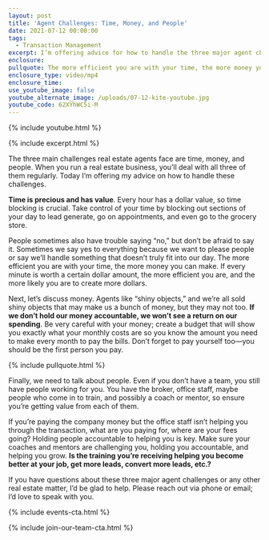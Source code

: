 ```yaml
---
layout: post
title: 'Agent Challenges: Time, Money, and People'
date: 2021-07-12 00:00:00
tags:
  - Transaction Management
excerpt: I’m offering advice for how to handle the three major agent challenges.
enclosure:
pullquote: The more efficient you are with your time, the more money you can make.
enclosure_type: video/mp4
enclosure_time:
use_youtube_image: false
youtube_alternate_image: /uploads/07-12-kite-youtube.jpg
youtube_code: 62XYhWC5i-M
---
```

{% include youtube.html %}

{% include excerpt.html %}

The three main challenges real estate agents face are time, money, and people. When you run a real estate business, you’ll deal with all three of them regularly. Today I’m offering my advice on how to handle these challenges.

**Time is precious and has value**. Every hour has a dollar value, so time blocking is crucial. Take control of your time by blocking out sections of your day to lead generate, go on appointments, and even go to the grocery store.

People sometimes also have trouble saying “no,” but don’t be afraid to say it. Sometimes we say yes to everything because we want to please people or say we’ll handle something that doesn’t truly fit into our day. The more efficient you are with your time, the more money you can make. If every minute is worth a certain dollar amount, the more efficient you are, and the more likely you are to create more dollars.

Next, let’s discuss money. Agents like “shiny objects,” and we’re all sold shiny objects that may make us a bunch of money, but they may not too. **If we don’t hold our money accountable, we won’t see a return on our spending**. Be very careful with your money; create a budget that will show you exactly what your monthly costs are so you know the amount you need to make every month to pay the bills. Don’t forget to pay yourself too—you should be the first person you pay.

{% include pullquote.html %}

Finally, we need to talk about people. Even if you don’t have a team, you still have people working for you. You have the broker, office staff, maybe people who come in to train, and possibly a coach or mentor, so ensure you’re getting value from each of them.

If you’re paying the company money but the office staff isn’t helping you through the transaction, what are you paying for, where are your fees going? Holding people accountable to helping you is key. Make sure your coaches and mentors are challenging you, holding you accountable, and helping you grow. **Is the training you’re receiving helping you become better at your job, get more leads, convert more leads, etc.?**

If you have questions about these three major agent challenges or any other real estate matter, I’d be glad to help. Please reach out via phone or email; I’d love to speak with you.

{% include events-cta.html %}

{% include join-our-team-cta.html %}
